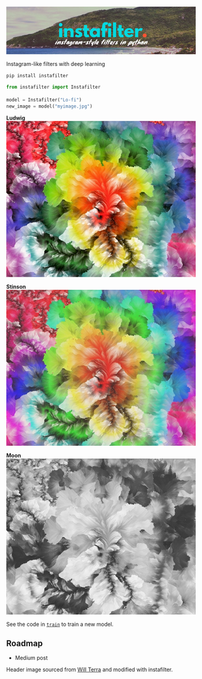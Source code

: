 ![instafilter](development/header_image.jpg)

Instagram-like filters with deep learning

    pip install instafilter


``` python
from instafilter import Instafilter

model = Instafilter("Lo-fi")
new_image = model("myimage.jpg")
```

**Ludwig**
[![Example image: Ludwig](examples/Ludwig.jpg)](examples/Ludwig.jpg)

**Stinson**
[![Example image: Stinson](examples/Stinson.jpg)](examples/Stinson.jpg)

**Moon**
[![Example image: Moon](examples/Moon.jpg)](examples/Moon.jpg)


See the code in [`train`](`train') to train a new model.

## Roadmap

+ Medium post

Header image sourced from [Will Terra](https://unsplash.com/photos/qIY9mUKT540) and modified with instafilter.